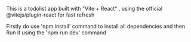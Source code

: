 This is a todolist app built with "Vite + React" , using the official @vitejs/plugin-react for fast refresh

Firstly do use 'npm install' command to install all dependencies and then 
Run it using the 'npm run dev' command
